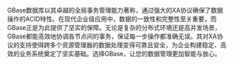 GBase数据库以其卓越的全局事务管理能力著称，通过强大的XA协议确保了数据操作的ACID特性。在现代企业级应用中，数据的一致性和完整性至关重要，而GBase正是为此提供了坚实的保障。无论是复杂的分布式环境还是高并发场景，GBase都能高效地协调各节点间的事务，保证每一步操作都准确无误。其对XA协议的支持使得跨多个资源管理器的数据处理变得可靠且安全，为企业构建稳定、高效的业务系统奠定了坚实基础。选择GBase，让您的数据管理更加智能与放心。